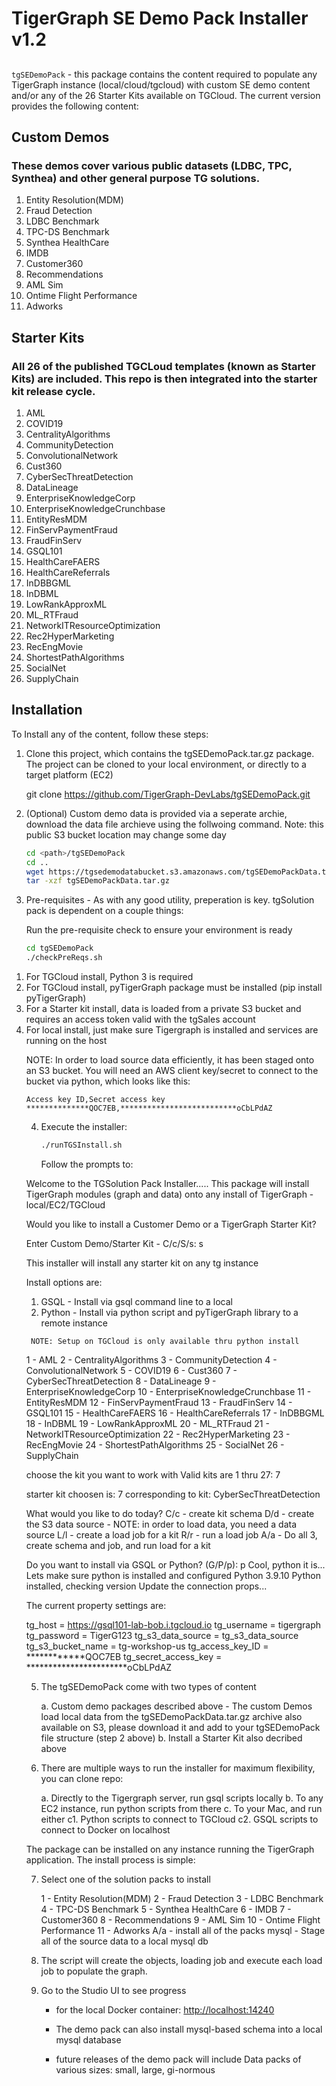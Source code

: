 # TigerGraph SE Demo Pack Installer v1.2
## 

`tgSEDemoPack` - this package contains the content required to populate any TigerGraph instance (local/cloud/tgcloud) with custom SE demo content and/or any of the 26 Starter Kits available on TGCloud. The current version provides the following content:
    
## Custom Demos 
### These demos cover various public datasets (LDBC, TPC, Synthea) and other general purpose TG solutions.

<ol>
<li>Entity Resolution(MDM)</li>
<li>Fraud Detection</li>
<li>LDBC Benchmark</li>
<li>TPC-DS Benchmark</li>
<li>Synthea HealthCare</li>
<li>IMDB</li>
<li>Customer360</li>
<li>Recommendations</li>
<li>AML Sim</li>
<li>Ontime Flight Performance</li>
<li>Adworks</li>
</ol>

## Starter Kits
### All 26 of the published TGCLoud templates (known as Starter Kits) are included. This repo is then integrated into the starter kit release cycle.

<ol>
<li>AML</li>
<li>COVID19</li>
<li>CentralityAlgorithms</li>
<li>CommunityDetection</li>
<li>ConvolutionalNetwork</li>
<li>Cust360</li>
<li>CyberSecThreatDetection</li>
<li>DataLineage</li>
<li>EnterpriseKnowledgeCorp</li>
<li>EnterpriseKnowledgeCrunchbase</li>
<li>EntityResMDM</li>
<li>FinServPaymentFraud</li>
<li>FraudFinServ</li>
<li>GSQL101</li>
<li>HealthCareFAERS</li>
<li>HealthCareReferrals</li>
<li>InDBBGML</li>
<li>InDBML</li>
<li>LowRankApproxML</li>
<li>ML_RTFraud</li>
<li>NetworkITResourceOptimization</li>
<li>Rec2HyperMarketing</li>
<li>RecEngMovie</li>
<li>ShortestPathAlgorithms</li>
<li>SocialNet</li>
<li>SupplyChain
</ol>

## Installation

To Install any of the content, follow these steps:

1. Clone this project, which contains the tgSEDemoPack.tar.gz package. The project can be cloned to your local environment, or directly to a target platform (EC2)

    git clone https://github.com/TigerGraph-DevLabs/tgSEDemoPack.git

2.  (Optional) Custom demo data is provided via a seperate archie, download the data file archieve using the follwoing command. Note: this public S3 bucket location may change some day

    ```bash
    cd <path>/tgSEDemoPack
    cd ..
    wget https://tgsedemodatabucket.s3.amazonaws.com/tgSEDemoPackData.tar.gz
    tar -xzf tgSEDemoPackData.tar.gz
    ```

3. Pre-requisites - As with any good utility, preperation is key. tgSolution pack is dependent on a couple things:

   Run the pre-requisite check to ensure your environment is ready

    ```bash
    cd tgSEDemoPack
   ./checkPreReqs.sh
    ```

<ol>
<li>For TGCloud install, Python 3 is required</li>
<li>For TGCloud install, pyTigerGraph package must be installed (pip install pyTigerGraph)</li>
<li>For a Starter kit install, data is loaded from a private S3 bucket and requires an access token valid with the tgSales account</li>
<li>For local install, just make sure Tigergraph is installed and services are running on the host</li>

  NOTE: In order to load source data efficiently, it has been staged onto an S3 bucket. You will need an AWS client key/secret to connect to the bucket via python, which looks like this:

    Access key ID,Secret access key
    **************QOC7EB,**************************oCbLPdAZ

4. Execute the installer:

    ```bash
    ./runTGSInstall.sh
    ```

    Follow the prompts to:

Welcome to the TGSolution Pack Installer.....
  This package will install TigerGraph modules (graph and data) onto any install
  of TigerGraph - local/EC2/TGCloud

Would you like to install a Customer Demo or a TigerGraph Starter Kit?

  Enter Custom Demo/Starter Kit - C/c/S/s: s

This installer will install any starter kit on any tg instance

Install options are:
   1. GSQL - Install via gsql command line to a local
   3. Python - Install via python script and pyTigerGraph library to a remote instance

     NOTE: Setup on TGCloud is only available thru python install

  1   -  AML 
  2   -  CentralityAlgorithms 
  3   -  CommunityDetection 
  4   -  ConvolutionalNetwork 
  5   -  COVID19 
  6   -  Cust360 
  7   -  CyberSecThreatDetection 
  8   -  DataLineage 
  9   -  EnterpriseKnowledgeCorp 
  10  -  EnterpriseKnowledgeCrunchbase 
  11  -  EntityResMDM 
  12  -  FinServPaymentFraud 
  13  -  FraudFinServ 
  14  -  GSQL101 
  15  -  HealthCareFAERS 
  16  -  HealthCareReferrals 
  17  -  InDBBGML 
  18  -  InDBML 
  19  -  LowRankApproxML 
  20  -  ML_RTFraud 
  21  -  NetworkITResourceOptimization 
  22  -  Rec2HyperMarketing 
  23  -  RecEngMovie 
  24  -  ShortestPathAlgorithms 
  25  -  SocialNet 
  26  -  SupplyChain 

choose the kit you want to work with
     Valid kits are 1 thru 27: 7

starter kit choosen is:  7
 corresponding to kit:  CyberSecThreatDetection

What would you like to do today?
   C/c - create kit schema
   D/d - create the S3 data source - NOTE: in order to load data, you need a data source
   L/l - create a load job for a kit
   R/r - run a load job
   A/a - Do all 3, create schema and job, and run load for a kit

Do you want to install via GSQL or Python? (G/P/p): p
Cool, python it is...
Lets make sure python is installed and configured
Python 3.9.10
Python installed, checking version
Update the connection props...

The current property settings are:

tg_host = https://gsql101-lab-bob.i.tgcloud.io
tg_username = tigergraph
tg_password = TigerG123
tg_s3_data_source = tg_s3_data_source
tg_s3_bucket_name = tg-workshop-us
tg_access_key_ID = ************QOC7EB
tg_secret_access_key = ***********************oCbLPdAZ

5. The tgSEDemoPack come with two types of content

    a. Custom demo packages described above - The custom Demos load local data from the tgSEDemoPackData.tar.gz archive
        also available on S3, please download it and add to your tgSEDemoPack file structure (step 2 above)
    b. Install a Starter Kit also decribed above

6. There are multiple ways to run the installer for maximum flexibility, you can clone repo:

    a. Directly to the Tigergraph server, run gsql scripts locally
    b. To any EC2 instance, run python scripts from there
    c. To your Mac, and run either
        c1. Python scripts to connect to TGCloud
        c2. GSQL scripts to connect to Docker on localhost 

The package can be installed on any instance running the TigerGraph application. 
The install process is simple:

7.  Select one of the solution packs to install

    1 - Entity Resolution(MDM)
    2 - Fraud Detection
    3 - LDBC Benchmark
    4 - TPC-DS Benchmark
    5 - Synthea HealthCare
    6 - IMDB
    7 - Customer360
    8 - Recommendations
    9 - AML Sim
    10 - Ontime Flight Performance
    11 - Adworks
    A/a - install all of the packs
    mysql - Stage all of the source data to a local mysql db

8.  The script will create the objects, loading job and execute each load job to populate the graph.

9.  Go to the Studio UI to see progress
    -   for the local Docker container: <http://localhost:14240>

    - The demo pack can also install mysql-based schema into a local mysql database
    - future releases of the demo pack will include Data packs of various sizes: small, large, gi-normous

